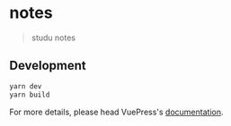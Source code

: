 # notes

> studu notes

## Development

```bash
yarn dev
yarn build
```

For more details, please head VuePress's [documentation](https://v1.vuepress.vuejs.org/).

